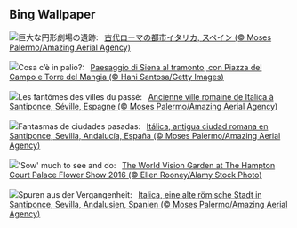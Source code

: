 ## Bing Wallpaper
![](https://www.bing.com/th?id=OHR.ItalicaRuins_JA-JP9815947599_UHD.jpg&w=1000)巨大な円形劇場の遺跡:&nbsp;&ensp;[古代ローマの都市イタリカ, スペイン (© Moses Palermo/Amazing Aerial Agency)](https://www.bing.com/th?id=OHR.ItalicaRuins_JA-JP9815947599_UHD.jpg)
<br><br/>
![](https://www.bing.com/th?id=OHR.PalioDiSiena_IT-IT3821584862_UHD.jpg&w=1000)Cosa c’è in palio?:&nbsp;&ensp;[Paesaggio di Siena al tramonto, con Piazza del Campo e Torre del Mangia (© Hani Santosa/Getty Images)](https://www.bing.com/th?id=OHR.PalioDiSiena_IT-IT3821584862_UHD.jpg)
<br><br/>
![](https://www.bing.com/th?id=OHR.ItalicaRuins_FR-FR7838371593_UHD.jpg&w=1000)Les fantômes des villes du passé:&nbsp;&ensp;[Ancienne ville romaine de Italica à Santiponce, Séville,  Espagne (© Moses Palermo/Amazing Aerial Agency)](https://www.bing.com/th?id=OHR.ItalicaRuins_FR-FR7838371593_UHD.jpg)
<br><br/>
![](https://www.bing.com/th?id=OHR.ItalicaRuins_ES-ES6907151535_UHD.jpg&w=1000)Fantasmas de ciudades pasadas:&nbsp;&ensp;[Itálica, antigua ciudad romana en Santiponce, Sevilla, Andalucía, España (© Moses Palermo/Amazing Aerial Agency)](https://www.bing.com/th?id=OHR.ItalicaRuins_ES-ES6907151535_UHD.jpg)
<br><br/>
![](https://www.bing.com/th?id=OHR.HamptonFestival2024_EN-GB4619911099_UHD.jpg&w=1000)'Sow' much to see and do:&nbsp;&ensp;[The World Vision Garden at The Hampton Court Palace Flower Show 2016 (© Ellen Rooney/Alamy Stock Photo)](https://www.bing.com/th?id=OHR.HamptonFestival2024_EN-GB4619911099_UHD.jpg)
<br><br/>
![](https://www.bing.com/th?id=OHR.ItalicaRuins_DE-DE9553207301_UHD.jpg&w=1000)Spuren aus der Vergangenheit:&nbsp;&ensp;[Italica, eine alte römische Stadt in Santiponce, Sevilla, Andalusien, Spanien (© Moses Palermo/Amazing Aerial Agency)](https://www.bing.com/th?id=OHR.ItalicaRuins_DE-DE9553207301_UHD.jpg)
<br><br/>
